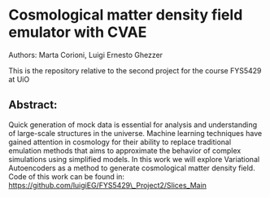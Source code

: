 # Cosmological matter density field emulator with CVAE
Authors: Marta Corioni, Luigi Ernesto Ghezzer

This is the repository relative to the second project for the course FYS5429 at UiO 
## Abstract:
Quick generation of mock data is essential for analysis and understanding of large-scale structures in the universe. Machine learning techniques have gained attention in cosmology for their
ability to replace traditional emulation methods that aims to approximate the behavior of complex simulations using simplified models. In this work we will explore Variational Autoencoders as a method to generate cosmological matter density field. Code of this work can be found in: https://github.com/luigiEG/FYS5429\_Project2/Slices_Main
